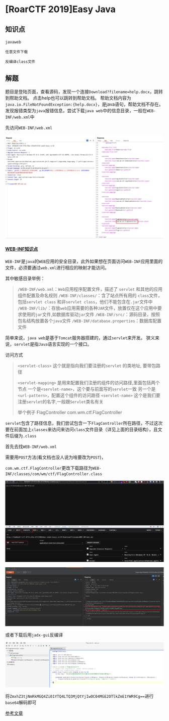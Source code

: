 # [RoarCTF 2019]Easy Java

## 知识点

`javaweb`

`任意文件下载`

`反编译class文件`

## 解题

题目是登陆页面，查看源码，发现一个连接`Download?filename=help.docx`，跳转到帮助文档。
点击help也可以跳转到帮助文档。
帮助文档内容为`java.io.FileNotFoundException:{help.docx}`，是java语句，帮助文档不存在。发现报错类型为`java`报错信息，尝试下载`java web`中的信息目录，一般在`WEB-INF/web.xml`中

先访问`WEB-INF/web.xml`

![Easy Java image 1](<img/[RoarCTF 2019]Easy Java-1.png>)

#### [WEB-INF知识点](https://www.cnblogs.com/darkcyan/p/17668377.html#web-inf知识点)

`WEB-INF`是`java`的`WEB`应用的安全目录，此外如果想在页面访问`WEB-INF`应用里面的文件，必须要通过`web.xml`进行相应的映射才能访问。

其中敏感目录举例：

> `/WEB-INF/web.xml`：`Web`应用程序配置文件，描述了 `servlet` 和其他的应用组件配置及命名规则
> `/WEB-INF/classes/`：含了站点所有用的 `class`文件，包括`servlet class` 和非`servlet class`，他们不能包含在`.jar`文件中
> `/WEB-INF/lib/`：存放`web`应用需要的各种`JAR`文件，放置仅在这个应用中要求使用的`jar`文件,如数据库驱动`jar`文件
> `/WEB-INF/src/`：源码目录，按照包名结构放置各个`java`文件
> `/WEB-INF/database.properties`：数据库配置文件

简单来说，`java web`是基于`Tomcat`服务器搭建的，通过`servlet`来开发。
狭义来说，`servlet`是指`Java`语言实现的一个接口。

访问方式

> `<servlet-class>`  这个就是指向我们要注册的`servlet` 的类地址, 要带包路径
>
> `<servlet-mapping>`  是用来配置我们注册的组件的访问路径,里面包括两个节点 一个是`<servlet-name>`，这个要与前面写的`servlet`一致 另一个是`<url-pattern>`，配置这个组件的访问路径 `<servlet-name>` 这个是我们要注册`servlet`的名字,一般跟`Servlet`类名有关
>
> 举个例子
> <servlet>
> <servlet-name>FlagController</servlet-name>
> <servlet-class>com.wm.ctf.FlagController</servlet-class>
> </servlet>

`servlet`包含了路径信息，我们尝试包含一下`FlagController`所在路径，不过这次要在前面加上`classes`来访问来访问`class`文件目录（详见上面的目录结构），且文件后缀为`.class`

首先去找`WEB-INF/web.xml`

需要用`POST`方法(看文档也没人说为啥要改为`POST`)，

`com.wm.ctf.FlagController`更改下载路径为`WEB-INF/classes/com/wm/ctf/FlagController.class`

![image-20231112224219961](.\img\9-1.png)

![image-20231112224529720](.\img\9-2.png)

或者下载后用`jadx-gui`反编译

![Alt text](<img/[RoarCTF 2019]Easy Java-2.png>)

将`ZmxhZ3tjNmRkMGQ4Zi01YTQ4LTQ3MjQtYjIwOC04MGE2OTlkZmE1YWR9Cg==`进行`base64`解码即可

[参考文章](https://www.cnblogs.com/darkcyan/p/17668377.html)